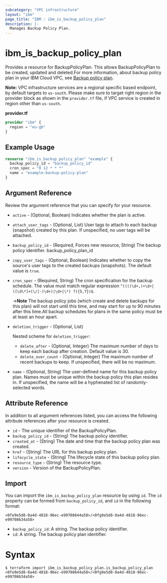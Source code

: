 ```yaml
---
subcategory: "VPC infrastructure"
layout: "ibm"
page_title: "IBM : ibm_is_backup_policy_plan"
description: |-
  Manages Backup Policy Plan.
---
```


# ibm_is_backup_policy_plan

Provides a resource for BackupPolicyPlan. This allows BackupPolicyPlan to be created, updated and deleted.For more information, about backup policy plan in your IBM Cloud VPC, see [Backup policy plan](https://cloud.ibm.com/docs/vpc?topic=vpc-creating-backup-policy-plan).

**Note:** 
VPC infrastructure services are a regional specific based endpoint, by default targets to `us-south`. Please make sure to target right region in the provider block as shown in the `provider.tf` file, if VPC service is created in region other than `us-south`.


**provider.tf**

```terraform
provider "ibm" {
  region = "eu-gb"
}
```

## Example Usage

```terraform
resource "ibm_is_backup_policy_plan" "example" {
  backup_policy_id = "backup_policy_id"
  cron_spec = "0 12 * * *"
  name = "example-backup-policy-plan"
}
```

## Argument Reference

Review the argument reference that you can specify for your resource.

- `active` - (Optional, Boolean) Indicates whether the plan is active.
- `attach_user_tags` - (Optional, List) User tags to attach to each backup (snapshot) created by this plan. If unspecified, no user tags will be attached.
- `backup_policy_id` - (Required, Forces new resource, String) The backup policy identifier.
backup_policy_plan_id
- `copy_user_tags` - (Optional, Boolean) Indicates whether to copy the source's user tags to the created backups (snapshots). The default value is `true`.
- `cron_spec` - (Required, String) The cron specification for the backup schedule. The value must match regular expression `^((((\d+,)+\d+|([\d\*]+(\/|-)\d+)|\d+|\*) ?){5,7})$`.

	->**Note** The backup policy jobs (which create and delete backups for this plan) will not start until this time, and may start for up to 90 minutes after this time.All backup schedules for plans in the same policy must be at least an hour apart.
		
- `deletion_trigger` - (Optional, List)
  
  Nested scheme for `deletion_trigger`:
  - `delete_after` - (Optional, Integer) The maximum number of days to keep each backup after creation. Default value is 30.
  - `delete_over_count` - (Optional, Integer) The maximum number of recent backups to keep. If unspecified, there will be no maximum.
- `name` - (Optional, String) The user-defined name for this backup policy plan. Names must be unique within the backup policy this plan resides in. If unspecified, the name will be a hyphenated list of randomly-selected words.

## Attribute Reference

In addition to all argument references listed, you can access the following attribute references after your resource is created.

- `id` - The unique identifier of the BackupPolicyPlan.
- `backup_policy_id` - (String) The backup policy identifier.
- `created_at` - (String) The date and time that the backup policy plan was created.
- `href` - (String) The URL for this backup policy plan.
- `lifecycle_state` - (String) The lifecycle state of this backup policy plan.
- `resource_type` - (String) The resource type.
- `version` - Version of the BackupPolicyPlan.

## Import

You can import the `ibm_is_backup_policy_plan` resource by using `id`.
The `id` property can be formed from `backup_policy_id`, and `id` in the following format:

```
<0fe9e5d8-0a4d-4818-96ec-e99708644a58>/<0fg9e5d8-0a4d-4818-96ec-e99708634a58>
```
- `backup_policy_id`: A string. The backup policy identifier.
- `id`: A string. The backup policy plan identifier.

# Syntax
```
$ terraform import ibm_is_backup_policy_plan.is_backup_policy_plan <0fe9e5d8-0a4d-4818-96ec-e99708644a58>/<0fg9e5d8-0a4d-4818-96ec-e99708634a58>

```

